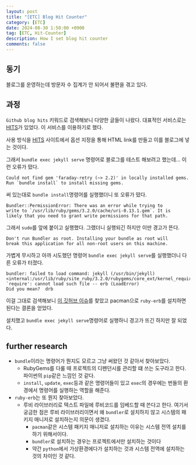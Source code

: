 ```yaml
---
layout: post
title: "[ETC] Blog Hit Counter"
category: [ETC]
date: 2024-08-30 1:50:00 +0900
tag: [ETC, Hit-Counter]
description: How I set blog hit counter
comments: false
---
```


## 동기

블로그를 운영하는데 방문자 수 집계가 안 되어서 불편을 겪고 있다.

## 과정

`Github blog hits` 키워드로 검색해보니 다양한 글들이 나왔다. 대표적인 서비스로는 [HITS](https://hits.seeyoufarm.com/)가 있었다. 이 서비스를 이용하기로 했다.

사용 방식을 [HITS](https://hits.seeyoufarm.com/) 사이트에서 옵션 지정을 통해 HTML link를 만들고 이를 블로그에 넣는 것이다.

그래서 `bundle exec jekyll serve` 명령어로 블로그를 테스트 해보려고 했는데... 이런 오류가 떴다. 
```plaintext
Could not find gem 'faraday-retry (~> 2.2)' in locally installed gems.
Run `bundle install` to install missing gems.
```

써 있는대로 `bundle install`명령어를 실행했더니 또 오류가 떴다.
```plaintext
Bundler::PermissionError: There was an error while trying to
write to `/usr/lib/ruby/gems/3.2.0/cache/uri-0.13.1.gem`. It is
likely that you need to grant write permissions for that path.
```

그래서 `sudo`를 앞에 붙이고 실행했다. 그랬더니 실행되긴 하지만 이딴 경고가 뜬다.
```plaintext
Don't run Bundler as root. Installing your bundle as root will
break this application for all non-root users on this machine.
```

가볍게 무시하고 아까 시도했던 명령어 `bundle exec jekyll serve`를 실행했더니 다른 오류가 터졌다.
```
bundler: failed to load command: jekyll (/usr/bin/jekyll)
<internal:/usr/lib/ruby/site_ruby/3.2.0/rubygems/core_ext/kernel_require.rb>:37:in `require': cannot load such file -- erb (LoadError)
Did you mean?  drb
```

이걸 그대로 검색해보니 [이 깃허브 이슈](https://github.com/rails/rails/issues/42373)를 찾았고 pacman으로 `ruby-erb`를 설치하면 된다는 결론을 얻었다.

설치했고 `bundle exec jekyll serve`명령어로 실행하니 경고가 뜨긴 하지만 잘 되었다.

## further research

- `bundle`이라는 명령어가 뭔지도 모르고 그냥 써왔던 것 같아서 찾아보았다.
	- RubyGems를 다룰 때 프로젝트의 디펜던시를 관리할 떄 쓰는 도구라고 한다. 파이썬의 `pip`같은 느낌인 것 같다.
	- `install`, `update`, `exec`등과 같은 명령어들이 있고 `exec`의 경우에는 번들의 환경에서 명령어를 실행하는 역할을 해준다.
- `ruby-erb`는 또 뭔지 찾아보았다.
	- 루비 라이브러리로 텍스트 파일에 루비코드를 임베드할 때 쓴다고 한다. 여기서 궁금한 점은 루비 라이브러리이면서 왜 `bundler`로 설치하지 않고 시스템의 패키지 매니저로 설치하는지 의문이 생겼다.
		- `pacman`같은 시스템 패키지 매니저로 설치하는 이유는 시스템 전역 설치를 하기 위해서이다.
		- `bundler`로 설치하는 경우는 프로젝트에서만 설치하는 것이다
		- 약간 `python`에서 가상환경에다가 설치하는 것과 시스템 전역에 설치하는 것의 차이인 것 같다.

